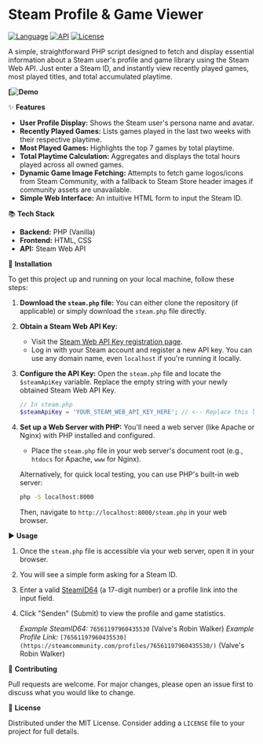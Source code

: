 # Steam Profile & Game Viewer

[![Language](https://img.shields.io/badge/language-PHP-blue.svg)](https://www.php.net/)
[![API](https://img.shields.io/badge/API-Steam_Web_API-orange.svg)](https://steamcommunity.com/dev/apikey)
[![License](https://img.shields.io/badge/license-MIT-green.svg)](https://opensource.org/licenses/MIT)

A simple, straightforward PHP script designed to fetch and display essential information about a Steam user's profile and game library using the Steam Web API. Just enter a Steam ID, and instantly view recently played games, most played titles, and total accumulated playtime.

**[![Demo](https://sxndr.com/steam)**

✨ **Features**

*   **User Profile Display:** Shows the Steam user's persona name and avatar.
*   **Recently Played Games:** Lists games played in the last two weeks with their respective playtime.
*   **Most Played Games:** Highlights the top 7 games by total playtime.
*   **Total Playtime Calculation:** Aggregates and displays the total hours played across all owned games.
*   **Dynamic Game Image Fetching:** Attempts to fetch game logos/icons from Steam Community, with a fallback to Steam Store header images if community assets are unavailable.
*   **Simple Web Interface:** An intuitive HTML form to input the Steam ID.

📚 **Tech Stack**

*   **Backend:** PHP (Vanilla)
*   **Frontend:** HTML, CSS
*   **API:** Steam Web API

🚀 **Installation**

To get this project up and running on your local machine, follow these steps:

1.  **Download the `steam.php` file:**
    You can either clone the repository (if applicable) or simply download the `steam.php` file directly.

2.  **Obtain a Steam Web API Key:**
    *   Visit the [Steam Web API Key registration page](https://steamcommunity.com/dev/apikey).
    *   Log in with your Steam account and register a new API key. You can use any domain name, even `localhost` if you're running it locally.

3.  **Configure the API Key:**
    Open the `steam.php` file and locate the `$steamApiKey` variable. Replace the empty string with your newly obtained Steam Web API Key.

    ```php
    // In steam.php
    $steamApiKey = 'YOUR_STEAM_WEB_API_KEY_HERE'; // <-- Replace this line with your actual API key
    ```

4.  **Set up a Web Server with PHP:**
    You'll need a web server (like Apache or Nginx) with PHP installed and configured.
    *   Place the `steam.php` file in your web server's document root (e.g., `htdocs` for Apache, `www` for Nginx).

    Alternatively, for quick local testing, you can use PHP's built-in web server:
    ```bash
    php -S localhost:8000
    ```
    Then, navigate to `http://localhost:8000/steam.php` in your web browser.

▶️ **Usage**

1.  Once the `steam.php` file is accessible via your web server, open it in your browser.
2.  You will see a simple form asking for a Steam ID.
3.  Enter a valid [SteamID64](https://steamid.io/) (a 17-digit number) or a profile link into the input field.
4.  Click "Senden" (Submit) to view the profile and game statistics.

    *Example SteamID64:* `76561197960435530` (Valve's Robin Walker)
    *Example Profile Link:* `[76561197960435530](https://steamcommunity.com/profiles/76561197960435530/)` (Valve's Robin Walker)

🤝 **Contributing**

Pull requests are welcome. For major changes, please open an issue first to discuss what you would like to change.

📝 **License**

Distributed under the MIT License. Consider adding a `LICENSE` file to your project for full details.
